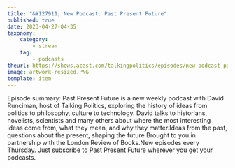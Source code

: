 ```yaml
---
title: "&#127911; New Podcast: Past Present Future"
published: true
date: 2023-04-27-04-35
taxonomy:
    category:
        - stream
    tag:
        - podcasts
theurl: https://shows.acast.com/talkingpolitics/episodes/new-podcast-past-present-future
image: artwork-resized.PNG
template: item
---
```


Episode summary: Past Present Future is a new weekly podcast with David Runciman, host of Talking Politics, exploring the history of ideas from politics to philosophy, culture to technology. David talks to historians, novelists, scientists and many others about where the most interesting ideas come from, what they mean, and why they matter.Ideas from the past, questions about the present, shaping the future.Brought to you in partnership with the London Review of Books.New episodes every Thursday. Just subscribe to Past Present Future wherever you get your podcasts.
